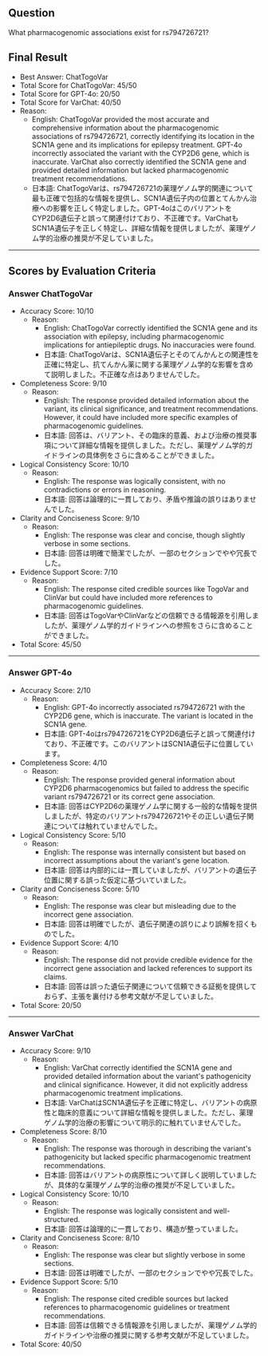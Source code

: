 ## Question

What pharmacogenomic associations exist for rs794726721?

## Final Result

- Best Answer: ChatTogoVar
- Total Score for ChatTogoVar: 45/50
- Total Score for GPT-4o: 20/50
- Total Score for VarChat: 40/50
- Reason:
  - English: ChatTogoVar provided the most accurate and comprehensive information about the pharmacogenomic associations of rs794726721, correctly identifying its location in the SCN1A gene and its implications for epilepsy treatment. GPT-4o incorrectly associated the variant with the CYP2D6 gene, which is inaccurate. VarChat also correctly identified the SCN1A gene and provided detailed information but lacked pharmacogenomic treatment recommendations.
  - 日本語: ChatTogoVarは、rs794726721の薬理ゲノム学的関連について最も正確で包括的な情報を提供し、SCN1A遺伝子内の位置とてんかん治療への影響を正しく特定しました。GPT-4oはこのバリアントをCYP2D6遺伝子と誤って関連付けており、不正確です。VarChatもSCN1A遺伝子を正しく特定し、詳細な情報を提供しましたが、薬理ゲノム学的治療の推奨が不足していました。

---

## Scores by Evaluation Criteria

### Answer ChatTogoVar
- Accuracy Score: 10/10
  - Reason: 
    - English: ChatTogoVar correctly identified the SCN1A gene and its association with epilepsy, including pharmacogenomic implications for antiepileptic drugs. No inaccuracies were found.
    - 日本語: ChatTogoVarは、SCN1A遺伝子とそのてんかんとの関連性を正確に特定し、抗てんかん薬に関する薬理ゲノム学的な影響を含めて説明しました。不正確な点はありませんでした。
- Completeness Score: 9/10
  - Reason: 
    - English: The response provided detailed information about the variant, its clinical significance, and treatment recommendations. However, it could have included more specific examples of pharmacogenomic guidelines.
    - 日本語: 回答は、バリアント、その臨床的意義、および治療の推奨事項について詳細な情報を提供しました。ただし、薬理ゲノム学的ガイドラインの具体例をさらに含めることができました。
- Logical Consistency Score: 10/10
  - Reason: 
    - English: The response was logically consistent, with no contradictions or errors in reasoning.
    - 日本語: 回答は論理的に一貫しており、矛盾や推論の誤りはありませんでした。
- Clarity and Conciseness Score: 9/10
  - Reason: 
    - English: The response was clear and concise, though slightly verbose in some sections.
    - 日本語: 回答は明確で簡潔でしたが、一部のセクションでやや冗長でした。
- Evidence Support Score: 7/10
  - Reason: 
    - English: The response cited credible sources like TogoVar and ClinVar but could have included more references to pharmacogenomic guidelines.
    - 日本語: 回答はTogoVarやClinVarなどの信頼できる情報源を引用しましたが、薬理ゲノム学的ガイドラインへの参照をさらに含めることができました。
- Total Score: 45/50

---

### Answer GPT-4o
- Accuracy Score: 2/10
  - Reason: 
    - English: GPT-4o incorrectly associated rs794726721 with the CYP2D6 gene, which is inaccurate. The variant is located in the SCN1A gene.
    - 日本語: GPT-4oはrs794726721をCYP2D6遺伝子と誤って関連付けており、不正確です。このバリアントはSCN1A遺伝子に位置しています。
- Completeness Score: 4/10
  - Reason: 
    - English: The response provided general information about CYP2D6 pharmacogenomics but failed to address the specific variant rs794726721 or its correct gene association.
    - 日本語: 回答はCYP2D6の薬理ゲノム学に関する一般的な情報を提供しましたが、特定のバリアントrs794726721やその正しい遺伝子関連については触れていませんでした。
- Logical Consistency Score: 5/10
  - Reason: 
    - English: The response was internally consistent but based on incorrect assumptions about the variant's gene location.
    - 日本語: 回答は内部的には一貫していましたが、バリアントの遺伝子位置に関する誤った仮定に基づいていました。
- Clarity and Conciseness Score: 5/10
  - Reason: 
    - English: The response was clear but misleading due to the incorrect gene association.
    - 日本語: 回答は明確でしたが、遺伝子関連の誤りにより誤解を招くものでした。
- Evidence Support Score: 4/10
  - Reason: 
    - English: The response did not provide credible evidence for the incorrect gene association and lacked references to support its claims.
    - 日本語: 回答は誤った遺伝子関連について信頼できる証拠を提供しておらず、主張を裏付ける参考文献が不足していました。
- Total Score: 20/50

---

### Answer VarChat
- Accuracy Score: 9/10
  - Reason: 
    - English: VarChat correctly identified the SCN1A gene and provided detailed information about the variant's pathogenicity and clinical significance. However, it did not explicitly address pharmacogenomic treatment implications.
    - 日本語: VarChatはSCN1A遺伝子を正確に特定し、バリアントの病原性と臨床的意義について詳細な情報を提供しました。ただし、薬理ゲノム学的治療の影響について明示的に触れていませんでした。
- Completeness Score: 8/10
  - Reason: 
    - English: The response was thorough in describing the variant's pathogenicity but lacked specific pharmacogenomic treatment recommendations.
    - 日本語: 回答はバリアントの病原性について詳しく説明していましたが、具体的な薬理ゲノム学的治療の推奨が不足していました。
- Logical Consistency Score: 10/10
  - Reason: 
    - English: The response was logically consistent and well-structured.
    - 日本語: 回答は論理的に一貫しており、構造が整っていました。
- Clarity and Conciseness Score: 8/10
  - Reason: 
    - English: The response was clear but slightly verbose in some sections.
    - 日本語: 回答は明確でしたが、一部のセクションでやや冗長でした。
- Evidence Support Score: 5/10
  - Reason: 
    - English: The response cited credible sources but lacked references to pharmacogenomic guidelines or treatment recommendations.
    - 日本語: 回答は信頼できる情報源を引用しましたが、薬理ゲノム学的ガイドラインや治療の推奨に関する参考文献が不足していました。
- Total Score: 40/50